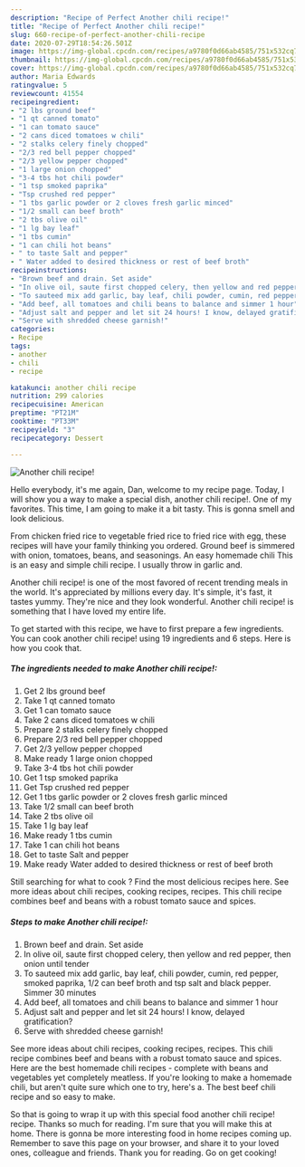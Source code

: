 ```yaml
---
description: "Recipe of Perfect Another chili recipe!"
title: "Recipe of Perfect Another chili recipe!"
slug: 660-recipe-of-perfect-another-chili-recipe
date: 2020-07-29T18:54:26.501Z
image: https://img-global.cpcdn.com/recipes/a9780f0d66ab4585/751x532cq70/another-chili-recipe-recipe-main-photo.jpg
thumbnail: https://img-global.cpcdn.com/recipes/a9780f0d66ab4585/751x532cq70/another-chili-recipe-recipe-main-photo.jpg
cover: https://img-global.cpcdn.com/recipes/a9780f0d66ab4585/751x532cq70/another-chili-recipe-recipe-main-photo.jpg
author: Maria Edwards
ratingvalue: 5
reviewcount: 41554
recipeingredient:
- "2 lbs ground beef"
- "1 qt canned tomato"
- "1 can tomato sauce"
- "2 cans diced tomatoes w chili"
- "2 stalks celery finely chopped"
- "2/3 red bell pepper chopped"
- "2/3 yellow pepper chopped"
- "1 large onion chopped"
- "3-4 tbs hot chili powder"
- "1 tsp smoked paprika"
- "Tsp crushed red pepper"
- "1 tbs garlic powder or 2 cloves fresh garlic minced"
- "1/2 small can beef broth"
- "2 tbs olive oil"
- "1 lg bay leaf"
- "1 tbs cumin"
- "1 can chili hot beans"
- " to taste Salt and pepper"
- " Water added to desired thickness or rest of beef broth"
recipeinstructions:
- "Brown beef and drain. Set aside"
- "In olive oil, saute first chopped celery, then yellow and red pepper, then onion until tender"
- "To sauteed mix add garlic, bay leaf, chili powder, cumin, red pepper, smoked paprika, 1/2 can beef broth and tsp salt and black pepper. Simmer 30 minutes"
- "Add beef, all tomatoes and chili beans to balance and simmer 1 hour"
- "Adjust salt and pepper and let sit 24 hours! I know, delayed gratification?"
- "Serve with shredded cheese garnish!"
categories:
- Recipe
tags:
- another
- chili
- recipe

katakunci: another chili recipe 
nutrition: 299 calories
recipecuisine: American
preptime: "PT21M"
cooktime: "PT33M"
recipeyield: "3"
recipecategory: Dessert

---
```



![Another chili recipe!](https://img-global.cpcdn.com/recipes/a9780f0d66ab4585/751x532cq70/another-chili-recipe-recipe-main-photo.jpg)

Hello everybody, it's me again, Dan, welcome to my recipe page. Today, I will show you a way to make a special dish, another chili recipe!. One of my favorites. This time, I am going to make it a bit tasty. This is gonna smell and look delicious.

From chicken fried rice to vegetable fried rice to fried rice with egg, these recipes will have your family thinking you ordered. Ground beef is simmered with onion, tomatoes, beans, and seasonings. An easy homemade chili This is an easy and simple chili recipe. I usually throw in garlic and.

Another chili recipe! is one of the most favored of recent trending meals in the world. It's appreciated by millions every day. It's simple, it's fast, it tastes yummy. They're nice and they look wonderful. Another chili recipe! is something that I have loved my entire life.


To get started with this recipe, we have to first prepare a few ingredients. You can cook another chili recipe! using 19 ingredients and 6 steps. Here is how you cook that.

<!--inarticleads1-->

##### The ingredients needed to make Another chili recipe!:

1. Get 2 lbs ground beef
1. Take 1 qt canned tomato
1. Get 1 can tomato sauce
1. Take 2 cans diced tomatoes w chili
1. Prepare 2 stalks celery finely chopped
1. Prepare 2/3 red bell pepper chopped
1. Get 2/3 yellow pepper chopped
1. Make ready 1 large onion chopped
1. Take 3-4 tbs hot chili powder
1. Get 1 tsp smoked paprika
1. Get Tsp crushed red pepper
1. Get 1 tbs garlic powder or 2 cloves fresh garlic minced
1. Take 1/2 small can beef broth
1. Take 2 tbs olive oil
1. Take 1 lg bay leaf
1. Make ready 1 tbs cumin
1. Take 1 can chili hot beans
1. Get  to taste Salt and pepper
1. Make ready  Water added to desired thickness or rest of beef broth


Still searching for what to cook ? Find the most delicious recipes here. See more ideas about chili recipes, cooking recipes, recipes. This chili recipe combines beef and beans with a robust tomato sauce and spices. 

<!--inarticleads2-->

##### Steps to make Another chili recipe!:

1. Brown beef and drain. Set aside
1. In olive oil, saute first chopped celery, then yellow and red pepper, then onion until tender
1. To sauteed mix add garlic, bay leaf, chili powder, cumin, red pepper, smoked paprika, 1/2 can beef broth and tsp salt and black pepper. Simmer 30 minutes
1. Add beef, all tomatoes and chili beans to balance and simmer 1 hour
1. Adjust salt and pepper and let sit 24 hours! I know, delayed gratification?
1. Serve with shredded cheese garnish!


See more ideas about chili recipes, cooking recipes, recipes. This chili recipe combines beef and beans with a robust tomato sauce and spices. Here are the best homemade chili recipes - complete with beans and vegetables yet completely meatless. If you&#39;re looking to make a homemade chili, but aren&#39;t quite sure which one to try, here&#39;s a. The best beef chili recipe and so easy to make. 

So that is going to wrap it up with this special food another chili recipe! recipe. Thanks so much for reading. I'm sure that you will make this at home. There is gonna be more interesting food in home recipes coming up. Remember to save this page on your browser, and share it to your loved ones, colleague and friends. Thank you for reading. Go on get cooking!

